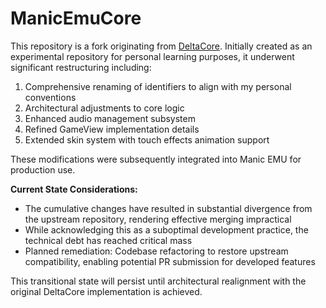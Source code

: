 # ManicEmuCore
This repository is a fork originating from [DeltaCore](https://github.com/rileytestut/DeltaCore.git). Initially created as an experimental repository for personal learning purposes, it underwent significant restructuring including:  

1. Comprehensive renaming of identifiers to align with my personal conventions  
2. Architectural adjustments to core logic  
3. Enhanced audio management subsystem  
4. Refined GameView implementation details  
5. Extended skin system with touch effects animation support  

These modifications were subsequently integrated into Manic EMU for production use.  

**Current State Considerations:**  
- The cumulative changes have resulted in substantial divergence from the upstream repository, rendering effective merging impractical  
- While acknowledging this as a suboptimal development practice, the technical debt has reached critical mass  
- Planned remediation: Codebase refactoring to restore upstream compatibility, enabling potential PR submission for developed features  

This transitional state will persist until architectural realignment with the original DeltaCore implementation is achieved.
